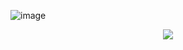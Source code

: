 ![image](https://user-images.githubusercontent.com/120823949/208301907-906f1c45-6811-4100-b369-0a1790df49a4.png)

 
</h1>

<p align="center">
  <a href="https://github.com/Matary1">
    <img src="https://skillicons.dev/icons?i=ps,ai,pr,xd,ae,au" />
  </a>
</p>
</h1>
